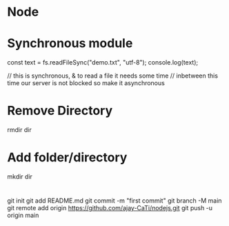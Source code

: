# Node

# Synchronous module

const text = fs.readFileSync("demo.txt", "utf-8");
console.log(text);

// this is synchronous, & to read a file it needs some time
// inbetween this time our server is not blocked so make it asynchronous

# Remove Directory

rmdir dir

# Add folder/directory

mkdir dir

#

git init
git add README.md
git commit -m "first commit"
git branch -M main
git remote add origin https://github.com/ajay-CaTi/nodejs.git
git push -u origin main
